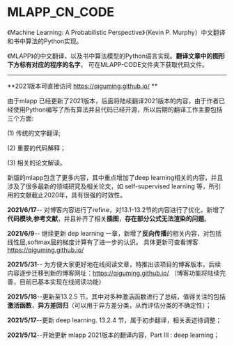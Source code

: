 # MLAPP_CN_CODE
《Machine Learning: A Probabilistic Perspective》（Kevin P. Murphy）中文翻译和书中算法的Python实现。

《MLAPP》的中文翻译，以及书中算法模型的Python语言实现。**翻译文章中的图形下方标有对应的程序的名字**，
可在MLAPP-CODE文件夹下获取代码文件。

********************************************************
**2021版本可直接访问 https://qiguming.github.io/ **

由于mlapp 已经更新了2021版本，后面将陆续翻译2021版本的内容，由于作者已经使用Python编写了所有算法并且代码已经开源，所以后期的翻译工作主要包括三个方面:

(1) 传统的文字翻译;

(2) 重要的代码解释；

(3) 相关的论文解读。

新版的mlapp包含了更多内容，其中重点增加了deep learning相关的内容，并且涉及了很多最新的领域研究及相关论文，如 self-supervised learning 等，所引用的文献截止2020年，具有很强的时效性。

**2021/6/17**--  对博客内容进行了refine，对13.1-13.2节的内容进行了优化，新增了**代码模块**,**参考文献**，并且补齐了相关**插图**，**存在部分公式无法渲染的问题**。

**2021/6/9**--  继续更新 dep learning 一章，新增了**反向传播**的相关内容，对包括线性层,softmax层的梯度计算有了进一步的认识。 具体更新可查看博客 https://qiguming.github.io/

**2021/5/31**-- 为方便大家更好地在线阅读文章，特推出该项目的博客版本，后续内容逐步迁移到新的博客网址：https://qiguming.github.io/ （博客功能将陆续完善，目前已基本实现在线阅读功能）

**2021/5/18**--更新至13.2.5 节。其中对多种激活函数进行了总结，值得关注的包括 **激活函数**，**异方差回归**（可以用于异方差分类，从而评估分类的不确定性）；

**2021/5/17**--更新 deep learning. 13.2.4 节，属于初步翻译，相关表述待调整；

**2021/5/12**--开始更新 mlapp 2021版本的翻译内容，Part III : deep learning；
